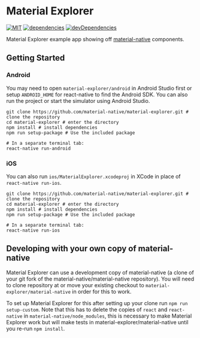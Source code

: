 Material Explorer
=================
[![MIT][license-badge]][license]
[![dependencies][dependencies-badge]][dependencies]
[![devDependencies][devDependencies-badge]][devDependencies]

[license-badge]: https://img.shields.io/npm/l/material-native.svg
[license]: https://github.com/material-native/material-native/blob/master/LICENSE
[dependencies-badge]: https://img.shields.io/david/material-native/material-explorer.svg
[dependencies]: https://david-dm.org/material-native/material-explorer
[devDependencies-badge]: https://img.shields.io/david/dev/material-native/material-explorer.svg
[devDependencies]: https://david-dm.org/material-native/material-explorer?type=dev

Material Explorer example app showing off [material-native](https://github.com/material-native/material-native) components.

## Getting Started
### Android
You may need to open `material-explorer/android` in Android Studio first or setup `ANDROID_HOME` for react-native to find the Android SDK. You can also run the project or start the simulator using Android Studio.

```shell
git clone https://github.com/material-native/material-explorer.git # clone the repository
cd material-explorer # enter the directory
npm install # install dependencies
npm run setup-package # Use the included package

# In a separate terminal tab:
react-native run-android
```

### iOS
You can also run `ios/MaterialExplorer.xcodeproj` in XCode in place of `react-native run-ios`.

```shell
git clone https://github.com/material-native/material-explorer.git # clone the repository
cd material-explorer # enter the directory
npm install # install dependencies
npm run setup-package # Use the included package

# In a separate terminal tab:
react-native run-ios
```

## Developing with your own copy of material-native
Material Explorer can use a development copy of material-native (a clone of your git fork of the material-native/material-native repository). You will need to clone repository at or move your existing checkout to `material-explorer/material-native` in order for this to work.

To set up Material Explorer for this after setting up your clone run `npm run setup-custom`. Note that this has to delete the copies of `react` and `react-native` in `material-native/node_modules`, this is necessary to make Material Explorer work but will make tests in material-explorer/material-native until you re-run `npm install`.
